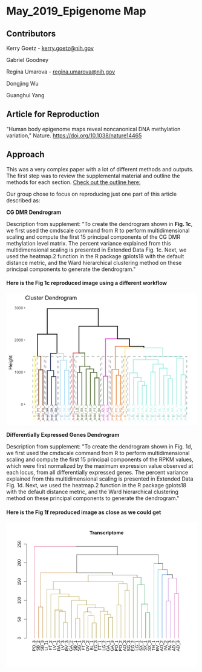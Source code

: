 # May_2019_Epigenome Map

## Contributors

Kerry Goetz - kerry.goetz@nih.gov

Gabriel Goodney

Regina Umarova - regina.umarova@nih.gov

Dongjing Wu

Guanghui Yang

## Article for Reproduction
"Human body epigenome maps reveal noncanonical DNA methylation variation," Nature. https://doi.org/10.1038/nature14465

## Approach

This was a very complex paper with a lot of different methods and outputs. The first step was to review the supplemental material and outline the methods for each section. [Check out the outline here:](/outline.pdf)

Our group chose to focus on reproducing just one part of this article described as:

**CG DMR Dendrogram**

Description from supplement: "To create the dendrogram shown in **Fig. 1c**, we first used the cmdscale command from R to perform multidimensional scaling and compute the first 15 principal components of the CG DMR methylation level matrix. The percent variance explained from this multidimensional scaling is  presented in Extended Data Fig. 1c. Next, we used the heatmap.2 function in the R package gplots18 with the default distance metric, and  the Ward hierarchical clustering method on these principal components to generate the dendrogram." 

#### Here is the Fig 1c reproduced image using a different workflow

![Dendro done different](figures/figure1c.png)

**Differentially Expressed Genes Dendrogram**

Description from supplement: "To create the dendrogram shown in Fig. 1d, we first used the cmdscale command from R to 
perform multidimensional scaling and compute the first 15 principal components of the RPKM 
values, which were first normalized by the maximum expression value observed at each locus, 
from all differentially expressed genes. The percent variance explained from this 
multidimensional scaling is presented in Extended Data Fig. 1d. Next, we used the heatmap.2 
function in the R package gplots18 with the default distance metric, and the Ward hierarchical 
clustering method on these principal components to generate the dendrogram." 

#### Here is the Fig 1f reproduced image as close as we could get
![Dendro 1f](figures/Figure1d.png)

